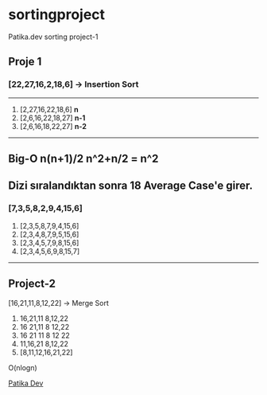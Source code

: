 # sortingproject
Patika.dev sorting project-1


## Proje 1
### [22,27,16,2,18,6] -> Insertion Sort
---
1. [2,27,16,22,18,6] **n**
2. [2,6,16,22,18,27] **n-1**
3. [2,6,16,18,22,27] **n-2**
---
**Big-O**
n(n+1)/2 n^2+n/2 = n^2
---
Dizi sıralandıktan sonra 18 Average Case'e girer.
---
### [7,3,5,8,2,9,4,15,6]

1. [2,3,5,8,7,9,4,15,6]
2. [2,3,4,8,7,9,5,15,6]
3. [2,3,4,5,7,9,8,15,6]
4. [2,3,4,5,6,9,8,15,7]

---


## Project-2

[16,21,11,8,12,22] -> Merge Sort

1. 16,21,11  8,12,22
2. 16  21,11  8  12,22
3. 16  21  11  8  12  22
4. 11,16,21   8,12,22
5. [8,11,12,16,21,22]

O(nlogn)

[Patika Dev](https://www.patika.dev/tr)
